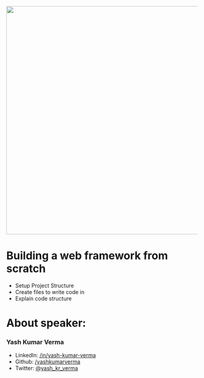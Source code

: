 <p align="center">
  <img src="https://www.hackthemountain.tech/img/logo.8c5e0711.png" width="600" />
</p>

# Building a web framework from scratch

- Setup Project Structure
- Create files to write code in
- Explain code structure

# About speaker:

### Yash Kumar Verma

- LinkedIn: [/in/yash-kumar-verma](https://www.linkedin.com/in/yash-kumar-verma/)
- Github: [/yashkumarverma](https://github.com/yashkumarverma/)
- Twitter: [@yash_kr_verma](https://twitter.com/yash_kr_verma)
